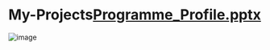# My-Projects[Programme_Profile.pptx](https://github.com/user-attachments/files/17084388/Programme_Profile.pptx)
![image](https://github.com/user-attachments/assets/43867a2a-714a-46bc-bc8d-ddbda2cb779e)

